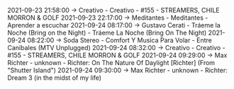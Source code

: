 2021-09-23 21:58:00 -> Creativo - Creativo - #155 - STREAMERS, CHILE MORRON & GOLF
2021-09-23 22:17:00 -> Meditantes - Meditantes - Aprender a escuchar
2021-09-24 08:17:00 -> Gustavo Cerati - Tráeme la Noche (Bring on the Night) - Tráeme La Noche (Bring On The Night)
2021-09-24 08:22:00 -> Soda Stereo - Comfort Y Musica Para Volar - Entre Canibales (MTV Unplugged)
2021-09-24 08:32:00 -> Creativo - Creativo - #155 - STREAMERS, CHILE MORRON & GOLF
2021-09-24 09:29:00 -> Max Richter - unknown - Richter: On The Nature Of Daylight [Richter] (From "Shutter Island")
2021-09-24 09:30:00 -> Max Richter - unknown - Richter: Dream 3 (in the midst of my life)
